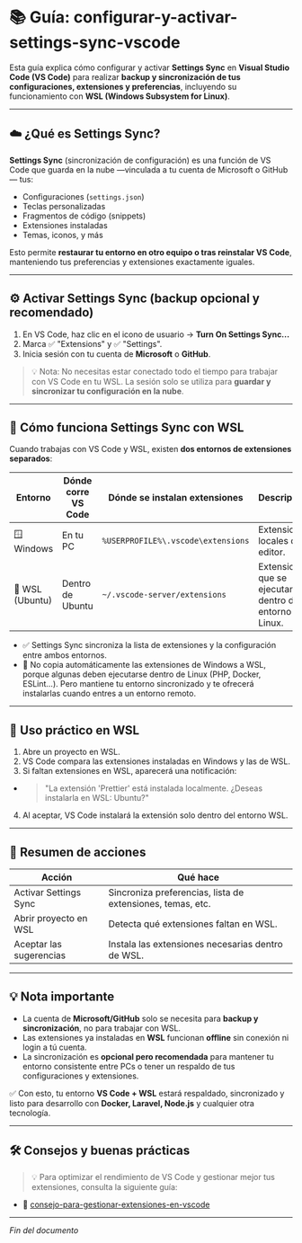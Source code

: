 # 📚 Guía: configurar-y-activar-settings-sync-vscode

Esta guía explica cómo configurar y activar **Settings Sync** en **Visual Studio Code (VS Code)** para realizar **backup y sincronización de tus configuraciones, extensiones y preferencias**, incluyendo su funcionamiento con **WSL (Windows Subsystem for Linux)**.

---

## ☁️ ¿Qué es Settings Sync?

**Settings Sync** (sincronización de configuración) es una función de VS Code que guarda en la nube —vinculada a tu cuenta de Microsoft o GitHub— tus:

- Configuraciones (`settings.json`)  
- Teclas personalizadas  
- Fragmentos de código (snippets)  
- Extensiones instaladas  
- Temas, iconos, y más  

Esto permite **restaurar tu entorno en otro equipo o tras reinstalar VS Code**, manteniendo tus preferencias y extensiones exactamente iguales.

---

## ⚙️ Activar Settings Sync (backup opcional y recomendado)

1. En VS Code, haz clic en el icono de usuario → **Turn On Settings Sync...**  
2. Marca ✅ "Extensions" y ✅ "Settings".  
3. Inicia sesión con tu cuenta de **Microsoft** o **GitHub**.

> 💡 Nota: No necesitas estar conectado todo el tiempo para trabajar con VS Code en tu WSL. La sesión solo se utiliza para **guardar y sincronizar tu configuración en la nube**.

---

## 🐧 Cómo funciona Settings Sync con WSL

Cuando trabajas con VS Code y WSL, existen **dos entornos de extensiones separados**:

| Entorno          | Dónde corre VS Code | Dónde se instalan extensiones      | Descripción                                           |
|------------------|---------------------|------------------------------------|-------------------------------------------------------|
| 🪟 Windows      | En tu PC            | `%USERPROFILE%\.vscode\extensions` | Extensiones locales del editor.                       |
| 🐧 WSL (Ubuntu) | Dentro de Ubuntu    | `~/.vscode-server/extensions`      | Extensiones que se ejecutan dentro del entorno Linux. |

- ✅ Settings Sync sincroniza la lista de extensiones y la configuración entre ambos entornos.
- 🚫 No copia automáticamente las extensiones de Windows a WSL, porque algunas deben ejecutarse dentro de Linux (PHP, Docker, ESLint…). Pero mantiene tu entorno sincronizado y te ofrecerá instalarlas cuando entres a un entorno remoto.

---

## 🧩 Uso práctico en WSL

1. Abre un proyecto en WSL.  
2. VS Code compara las extensiones instaladas en Windows y las de WSL.  
3. Si faltan extensiones en WSL, aparecerá una notificación:

  - > "La extensión 'Prettier' está instalada localmente. ¿Deseas instalarla en WSL: Ubuntu?"

4. Al aceptar, VS Code instalará la extensión solo dentro del entorno WSL.

---

## 📝 Resumen de acciones

| Acción                  | Qué hace                                                   |
|-------------------------|------------------------------------------------------------|
| Activar Settings Sync   | Sincroniza preferencias, lista de extensiones, temas, etc. |
| Abrir proyecto en WSL   | Detecta qué extensiones faltan en WSL.                     |
| Aceptar las sugerencias | Instala las extensiones necesarias dentro de WSL.          |

---

## 💡 Nota importante

- La cuenta de **Microsoft/GitHub** solo se necesita para **backup y sincronización**, no para trabajar con WSL.  
- Las extensiones ya instaladas en **WSL** funcionan **offline** sin conexión ni login a tú cuenta.  
- La sincronización es **opcional pero recomendada** para mantener tu entorno consistente entre PCs o tener un respaldo de tus configuraciones y extensiones.

✅ Con esto, tu entorno **VS Code + WSL** estará respaldado, sincronizado y listo para desarrollo con **Docker, Laravel, Node.js** y cualquier otra tecnología.

---

## 🛠️ Consejos y buenas prácticas

> 💡 Para optimizar el rendimiento de VS Code y gestionar mejor tus extensiones, consulta la siguiente guía:

- 📖 [consejo-para-gestionar-extensiones-en-vscode](https://github.com/tejada1970/guias-desarrollo/blob/master/entorno-windows/consejos/consejo-para-gestionar-extensiones-en-vscode.md)

---

*Fin del documento*
